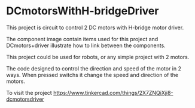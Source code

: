 # DCmotorsWithH-bridgeDriver

This project is circuit to control 2 DC motors with H-bridge motor driver.

The component image contain items used for this project and DCmotors+driver illustrate how to link between the components.

This project could be used for robots, or any simple project with 2 motors.

The code designed to control the direction and speed of the motor in 2 ways. When pressed switchs it change the speed and direction of the motors.

To visit the project https://www.tinkercad.com/things/2X7ZNQiXji8-dcmotorsdriver

